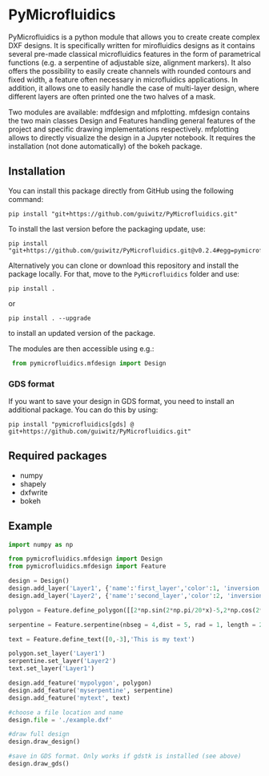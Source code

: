 # PyMicrofluidics

PyMicrofluidics is a python module that allows you to create create complex DXF designs. It is specifically written
for mirofluidics designs as it contains several pre-made classical microfluidics features in the form of parametrical
functions (e.g. a serpentine of adjustable size, alignment markers). It also offers the possibility to easily
create channels with rounded contours and fixed width, a feature often necessary in microfluidics applications.
In addition, it allows one to easily handle the case of multi-layer design, where different layers are often printed
one the two halves of a mask.

Two modules are available: mdfdesign and mfplotting. mfdesign contains the two main classes Design and Features handling
general features of the project and specific drawing implementations respectively. mfplotting allows to directly
visualize the design in a Jupyter notebook. It requires the installation (not done automatically) of the bokeh package.

## Installation

You can install this package directly from GitHub using the following command:

```
pip install "git+https://github.com/guiwitz/PyMicrofluidics.git"
```

To install the last version before the packaging update, use:
```
pip install "git+https://github.com/guiwitz/PyMicrofluidics.git@v0.2.4#egg=pymicrofluidics&subdirectory=pymicrofluidics"
```

Alternatively you can clone or download this repository and install the package locally. For that, move to the ```PyMicrofluidics``` folder and use:

```pip install .```

or

```pip install . --upgrade```

to install an updated version of the package.

The modules are then accessible using e.g.:
```python
 from pymicrofluidics.mfdesign import Design
```

### GDS format
If you want to save your design in GDS format, you need to install an additional package. You can do this by using:

```
pip install "pymicrofluidics[gds] @ git+https://github.com/guiwitz/PyMicrofluidics.git"
```

## Required packages
- numpy  
- shapely  
- dxfwrite
- bokeh

## Example

```python
import numpy as np

from pymicrofluidics.mfdesign import Design
from pymicrofluidics.mfdesign import Feature

design = Design()
design.add_layer('Layer1', {'name':'first_layer','color':1, 'inversion':0})
design.add_layer('Layer2', {'name':'second_layer','color':2, 'inversion':0})

polygon = Feature.define_polygon([[2*np.sin(2*np.pi/20*x)-5,2*np.cos(2*np.pi/20*x)+5] for x in range(20)])

serpentine = Feature.serpentine(nbseg = 4,dist = 5, rad = 1, length = 20, curvature = 2, origin = [0,0], orientation = 'horizontal', left_right = 'left', bottom_top = 'bottom')

text = Feature.define_text([0,-3],'This is my text')

polygon.set_layer('Layer1')
serpentine.set_layer('Layer2')
text.set_layer('Layer1')

design.add_feature('mypolygon', polygon)
design.add_feature('myserpentine', serpentine)
design.add_feature('mytext', text)

#choose a file location and name 
design.file = './example.dxf'

#draw full design
design.draw_design()

#save in GDS format. Only works if gdstk is installed (see above)
design.draw_gds()

```
